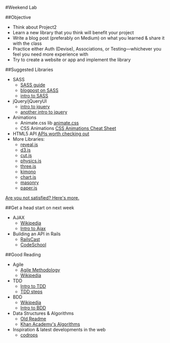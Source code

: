 #Weekend Lab

##Objective

- Think about Project2
- Learn a new library that you think will benefit your project
- Write a blog post (preferably on Medium) on what you learned & share it with the class
- Practice either Auth (Devise), Associations, or Testing—whichever you feel you need more experience with
- Try to create a website or app and implement the library 


##Suggested Libraries

- SASS 
	- [SASS guide](http://sass-lang.com/guide)
	- [blogpost on SASS](http://mri.developer.dynamicweb-cms.com/blog/2012/09/getting-started-with-sassy-css-%28scss%29.aspx) 
	- [intro to SASS](http://blog.teamtreehouse.com/the-absolute-beginners-guide-to-sass)
- jQuery/jQueryUI 
 	- [intro to jquery](http://jquery.com/)
 	- [another intro to jquery](http://www.thinkful.com/learn/intro-to-jquery)
- Animations
	- Animate.css lib [animate.css](http://daneden.github.io/animate.css/)
	- CSS Animations [CSS Animations Cheat Sheet](http://www.justinaguilar.com/animations/#)
- HTML5 API [APIs worth checking out](http://www.sitepoint.com/10-html5-apis-worth-looking/)
- More Libraries:
	- [reveal.js](http://lab.hakim.se/reveal-js/#/)
	- [d3.js](http://d3js.org/)
	- [cut.js](http://cutjs.org/)
	- [physics.js](http://wellcaffeinated.net/PhysicsJS/)
	- [three.js](http://threejs.org/)
	- [kimono](https://www.kimonolabs.com/)
	- [chart.js](http://www.chartjs.org/)
	- [masonry](http://masonry.desandro.com/)
	- [paper.js](http://paperjs.org/)

[Are you not satisfied? Here's more.](http://www.javascripting.com/?sort=rating)

##Get a head start on next week
- AJAX 
	- [Wikipedia](http://en.wikipedia.org/wiki/Ajax_%28programming%29)
	- [Intro to Ajax](http://www.openjs.com/ajax/tutorial/)
- Building an API in Rails 
	- [RailsCast](http://railscasts.com/episodes/348-the-rails-api-gem)
	- [CodeSchool](https://www.codeschool.com/courses/surviving-apis-with-rails)

##Good Reading

- Agile 
	- [Agile Methodology](http://agilemethodology.org/)
	- [Wikipedia](http://en.wikipedia.org/wiki/Agile_software_development)
- TDD
	- [Intro to TDD](http://www.agiledata.org/essays/tdd.html)	
	- [TDD steps](http://c2.com/cgi/wiki?TestDrivenDevelopment)
- BDD
	- [Wikipedia](http://en.wikipedia.org/wiki/Behavior-driven_development)
	- [Intro to BDD](http://behaviour-driven.org/)
- Data Structures & Algorithms 
	- [Old Readme](https://github.com/wdi-sf-fall/notes/blob/master/week_09_algorithms_and_angular/day_04_algorithms/readme.md)
	- [Khan Academy's Algorithms](https://www.khanacademy.org/)
- Inspiration & latest developments in the web 
	- [codrops](http://tympanus.net/codrops/collective/)
